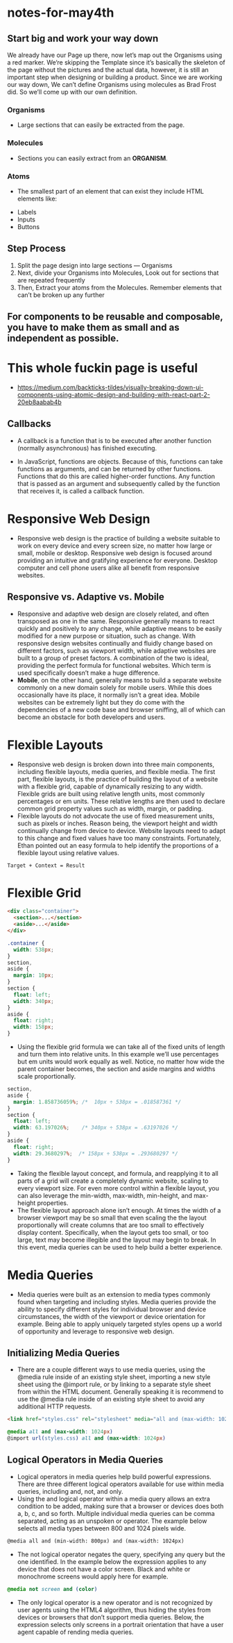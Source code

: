 # notes-for-may4th

## Start big and work your way down
We already have our Page up there, now let’s map out the Organisms using a red marker. We‘re skipping the Template since it’s basically the skeleton of the page without the pictures and the actual data, however, it is still an important step when designing or building a product.
Since we are working our way down, We can’t define Organisms using molecules as Brad Frost did. So we’ll come up with our own definition.

### Organisms
* Large sections that can easily be extracted from the page.

### Molecules
* Sections you can easily extract from an **ORGANISM**.

### Atoms
* The smallest part of an element that can exist they include HTML elements like: 
- Labels
- Inputs
- Buttons

## Step Process
1. Split the page design into large sections — Organisms
2. Next, divide your Organisms into Molecules, Look out for sections that are repeated frequently
3. Then, Extract your atoms from the Molecules. Remember elements that can’t be broken up any further

## For components to be reusable and composable, you have to make them as small and as independent as possible.


# This whole fuckin page is useful
* https://medium.com/backticks-tildes/visually-breaking-down-ui-components-using-atomic-design-and-building-with-react-part-2-20eb8aabab4b

## Callbacks
*  A callback is a function that is to be executed after another function (normally asynchronous) has finished executing.
- In JavaScript, functions are objects. Because of this, functions can take functions as arguments, and can be returned by other functions. Functions that do this are called higher-order functions. Any function that is passed as an argument and subsequently called by the function that receives it, is called a callback function.
# Responsive Web Design
* Responsive web design is the practice of building a website suitable to work on every device and every screen size, no matter how large or small, mobile or desktop. Responsive web design is focused around providing an intuitive and gratifying experience for everyone. Desktop computer and cell phone users alike all benefit from responsive websites.
## Responsive vs. Adaptive vs. Mobile
* Responsive and adaptive web design are closely related, and often transposed as one in the same. Responsive generally means to react quickly and positively to any change, while adaptive means to be easily modified for a new purpose or situation, such as change. With responsive design websites continually and fluidly change based on different factors, such as viewport width, while adaptive websites are built to a group of preset factors. A combination of the two is ideal, providing the perfect formula for functional websites. Which term is used specifically doesn’t make a huge difference.
* **Mobile**, on the other hand, generally means to build a separate website commonly on a new domain solely for mobile users. While this does occasionally have its place, it normally isn’t a great idea. Mobile websites can be extremely light but they do come with the dependencies of a new code base and browser sniffing, all of which can become an obstacle for both developers and users.
# Flexible Layouts
* Responsive web design is broken down into three main components, including flexible layouts, media queries, and flexible media. The first part, flexible layouts, is the practice of building the layout of a website with a flexible grid, capable of dynamically resizing to any width. Flexible grids are built using relative length units, most commonly percentages or em units. These relative lengths are then used to declare common grid property values such as width, margin, or padding.
* Flexible layouts do not advocate the use of fixed measurement units, such as pixels or inches. Reason being, the viewport height and width continually change from device to device. Website layouts need to adapt to this change and fixed values have too many constraints. Fortunately, Ethan pointed out an easy formula to help identify the proportions of a flexible layout using relative values.
```
Target + Context = Result
```
# Flexible Grid
```html
<div class="container">
  <section>...</section>
  <aside>...</aside>
</div>
```
```css
.container {
  width: 538px;
}
section,
aside {
  margin: 10px;
}
section {
  float: left;
  width: 340px;
}
aside {
  float: right;
  width: 158px;
}
```
* Using the flexible grid formula we can take all of the fixed units of length and turn them into relative units. In this example we’ll use percentages but em units would work equally as well. Notice, no matter how wide the parent container becomes, the section and aside margins and widths scale proportionally.
```css
section,
aside {
  margin: 1.858736059%; /*  10px ÷ 538px = .018587361 */
}
section {
  float: left;
  width: 63.197026%;    /* 340px ÷ 538px = .63197026 */   
}
aside {
  float: right;
  width: 29.3680297%;  /* 158px ÷ 538px = .293680297 */
}
```
* Taking the flexible layout concept, and formula, and reapplying it to all parts of a grid will create a completely dynamic website, scaling to every viewport size. For even more control within a flexible layout, you can also leverage the min-width, max-width, min-height, and max-height properties.
* The flexible layout approach alone isn’t enough. At times the width of a browser viewport may be so small that even scaling the the layout proportionally will create columns that are too small to effectively display content. Specifically, when the layout gets too small, or too large, text may become illegible and the layout may begin to break. In this event, media queries can be used to help build a better experience.
# Media Queries
* Media queries were built as an extension to media types commonly found when targeting and including styles. Media queries provide the ability to specify different styles for individual browser and device circumstances, the width of the viewport or device orientation for example. Being able to apply uniquely targeted styles opens up a world of opportunity and leverage to responsive web design.
## Initializing Media Queries
* There are a couple different ways to use media queries, using the @media rule inside of an existing style sheet, importing a new style sheet using the @import rule, or by linking to a separate style sheet from within the HTML document. Generally speaking it is recommend to use the @media rule inside of an existing style sheet to avoid any additional HTTP requests.
```html
<link href="styles.css" rel="stylesheet" media="all and (max-width: 1024px)">
```
```css
@media all and (max-width: 1024px) 
@import url(styles.css) all and (max-width: 1024px)
```
## Logical Operators in Media Queries
* Logical operators in media queries help build powerful expressions. There are three different logical operators available for use within media queries, including and, not, and only.
* Using the and logical operator within a media query allows an extra condition to be added, making sure that a browser or devices does both a, b, c, and so forth. Multiple individual media queries can be comma separated, acting as an unspoken or operator. The example below selects all media types between 800 and 1024 pixels wide.
```html
@media all and (min-width: 800px) and (max-width: 1024px)
```
* The not logical operator negates the query, specifying any query but the one identified. In the example below the expression applies to any device that does not have a color screen. Black and white or monochrome screens would apply here for example.
```css
@media not screen and (color)
```
* The only logical operator is a new operator and is not recognized by user agents using the HTML4 algorithm, thus hiding the styles from devices or browsers that don’t support media queries. Below, the expression selects only screens in a portrait orientation that have a user agent capable of rending media queries.
